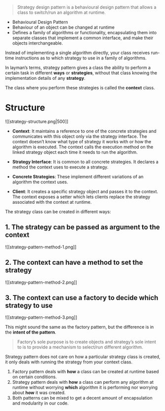 > Strategy design pattern is a behavioural design pattern that allows a class to switch/run an algorithm at runtime.

- Behavioural Design Pattern
- Behaviour of an object can be changed at runtime
- Defines a family of algorithms or functionality, encapsulating them into separate classes that implement a common interface, and make their objects interchangeable.


Instead of implementing a single algorithm directly, your class receives run-time instructions as to which strategy to use in a family of algorithms.

In layman’s terms, strategy pattern gives a class the ability to perform a certain task in different **ways** or **strategies**, without that class knowing the implementation details of any **strategy**.

The class where you perform these strategies is called the **context** class.

# Structure

![[strategy-structure.png|500]]

- **Context**:
	It maintains a reference to one of the concrete strategies and communicates with this object only via the strategy interface. The context doesn’t know what type of strategy it works with or how the algorithm is executed. The context calls the execution method on the linked strategy object each time it needs to run the algorithm.
	
- **Strategy Interface**:
	It is common to all concrete strategies. It declares a method the context uses to execute a strategy.
	
- **Concrete Strategies**:
	These implement different variations of an algorithm the context uses.
	
- **Client**:
	It creates a specific strategy object and passes it to the context. The context exposes a setter which lets clients replace the strategy associated with the context at runtime.


The strategy class can be created in different ways:

## 1. The strategy can be passed as argument to the context

![[strategy-pattern-method-1.png]]


## 2. The context can have a method to set the strategy

![[strategy-pattern-method-2.png]]

## 3. The context can use a factory to decide which strategy to use

![[strategy-pattern-method-3.png]]



This might sound the same as the factory pattern, but the difference is in the **intent of the pattern**.

> Factory’s sole purpose is to create objects and strategy’s sole intent to is to provide a mechanism to select/run different algorithm.

Strategy pattern does not care on how a particular strategy class is created, it only deals with running the strategy from your context class.


1. Factory pattern deals with **how** a class can be created at runtime based on certain conditions.
2. Strategy pattern deals with **how** a class can perform any algorithm at runtime without worrying **which** algorithm it is performing nor worrying about **how** it was created.
3. Both patterns can be mixed to get a decent amount of encapsulation and modularity in our code.
